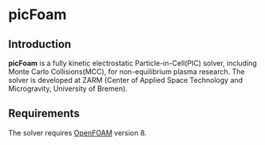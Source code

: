 # picFoam
## Introduction
**picFoam** is a fully kinetic electrostatic Particle-in-Cell(PIC) solver, including Monte Carlo Collisions(MCC), for non-equilibrium plasma research. The solver is developed at ZARM (Center of Applied Space Technology and Microgravity, University of Bremen).

## Requirements
The solver requires [OpenFOAM](https://github.com/OpenFOAM/OpenFOAM-8) version 8.
